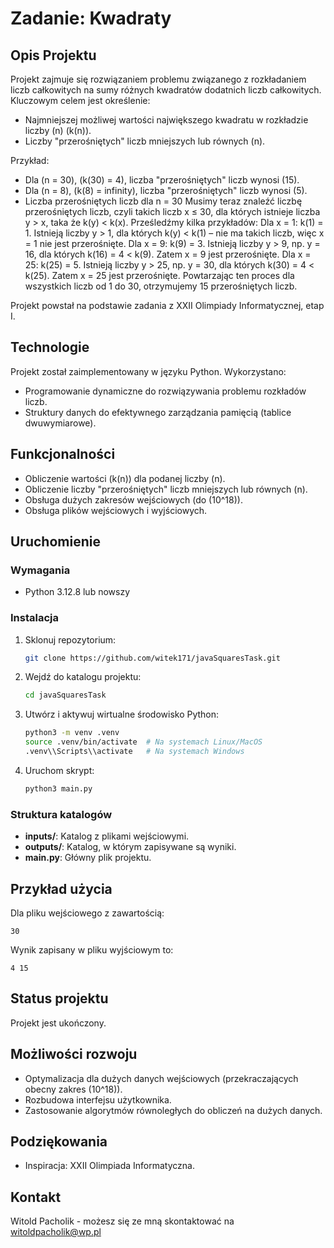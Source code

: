 # Zadanie: Kwadraty

## Opis Projektu
Projekt zajmuje się rozwiązaniem problemu związanego z rozkładaniem liczb całkowitych na sumy różnych kwadratów dodatnich liczb całkowitych. Kluczowym celem jest określenie:
- Najmniejszej możliwej wartości największego kwadratu w rozkładzie liczby \(n\) \(k(n)\).
- Liczby "przerośniętych" liczb mniejszych lub równych \(n\).

Przykład:
- Dla \(n = 30\), \(k(30) = 4\), liczba "przerośniętych" liczb wynosi \(15\).
- Dla \(n = 8\), \(k(8) = infinity\), liczba "przerośniętych" liczb wynosi \(5\).
- Liczba przerośniętych liczb dla n = 30 Musimy teraz znaleźć liczbę przerośniętych liczb, czyli takich liczb x ≤ 30, dla których istnieje liczba y > x, taka że k(y) < k(x).
  Prześledźmy kilka przykładów:
  Dla x = 1: k(1) = 1. Istnieją liczby y > 1, dla których k(y) < k(1) – nie ma takich liczb, więc x = 1 nie jest przerośnięte.
  Dla x = 9: k(9) = 3. Istnieją liczby y > 9, np. y = 16, dla których k(16) = 4 < k(9). Zatem x = 9 jest przerośnięte.
  Dla x = 25: k(25) = 5. Istnieją liczby y > 25, np. y = 30, dla których k(30) = 4 < k(25). Zatem x = 25 jest przerośnięte.
  Powtarzając ten proces dla wszystkich liczb od 1 do 30, otrzymujemy 15 przerośniętych liczb.

Projekt powstał na podstawie zadania z XXII Olimpiady Informatycznej, etap I.

## Technologie
Projekt został zaimplementowany w języku Python. Wykorzystano:
- Programowanie dynamiczne do rozwiązywania problemu rozkładów liczb.
- Struktury danych do efektywnego zarządzania pamięcią (tablice dwuwymiarowe).

## Funkcjonalności
- Obliczenie wartości \(k(n)\) dla podanej liczby \(n\).
- Obliczenie liczby "przerośniętych" liczb mniejszych lub równych \(n\).
- Obsługa dużych zakresów wejściowych (do \(10^18\)).
- Obsługa plików wejściowych i wyjściowych.

## Uruchomienie
### Wymagania
- Python 3.12.8 lub nowszy

### Instalacja
1. Sklonuj repozytorium:
   ```bash
   git clone https://github.com/witek171/javaSquaresTask.git
   ```
2. Wejdź do katalogu projektu:
   ```bash
   cd javaSquaresTask
   ```
3. Utwórz i aktywuj wirtualne środowisko Python:
   ```bash
   python3 -m venv .venv
   source .venv/bin/activate  # Na systemach Linux/MacOS
   .venv\\Scripts\\activate   # Na systemach Windows
   ```
3. Uruchom skrypt:
   ```bash
   python3 main.py
   ```

### Struktura katalogów
- **inputs/**: Katalog z plikami wejściowymi.
- **outputs/**: Katalog, w którym zapisywane są wyniki.
- **main.py**: Główny plik projektu.

## Przykład użycia
Dla pliku wejściowego z zawartością:
```
30
```
Wynik zapisany w pliku wyjściowym to:
```
4 15
```

## Status projektu
Projekt jest ukończony.

## Możliwości rozwoju
- Optymalizacja dla dużych danych wejściowych (przekraczających obecny zakres \(10^18\)).
- Rozbudowa interfejsu użytkownika.
- Zastosowanie algorytmów równoległych do obliczeń na dużych danych.

## Podziękowania
- Inspiracja: XXII Olimpiada Informatyczna.

## Kontakt
Witold Pacholik - możesz się ze mną skontaktować na witoldpacholik@wp.pl
